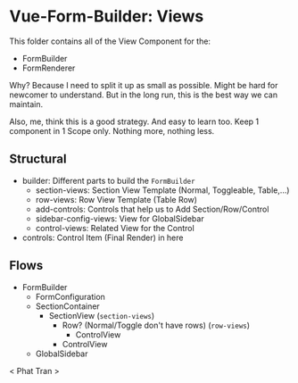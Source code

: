 # Vue-Form-Builder: Views

This folder contains all of the View Component for the:
- FormBuilder
- FormRenderer

Why? Because I need to split it up as small as possible. Might be 
hard for newcomer to understand. But in the long run, this is the best way we can maintain.

Also, me, think this is a good strategy. And easy to learn too. Keep 1 component in 1 Scope only. Nothing more, nothing less.

## Structural
- builder: Different parts to build the `FormBuilder`
    - section-views: Section View Template (Normal, Toggleable, Table,...)
    - row-views: Row View Template (Table Row)
    - add-controls: Controls that help us to Add Section/Row/Control
    - sidebar-config-views: View for GlobalSidebar
    - control-views: Related View for the Control
- controls: Control Item (Final Render) in here

## Flows
- FormBuilder
    - FormConfiguration
    - SectionContainer
        - SectionView (`section-views`)
            - Row? (Normal/Toggle don't have rows) (`row-views`)
                - ControlView
            - ControlView
    - GlobalSidebar


< Phat Tran >